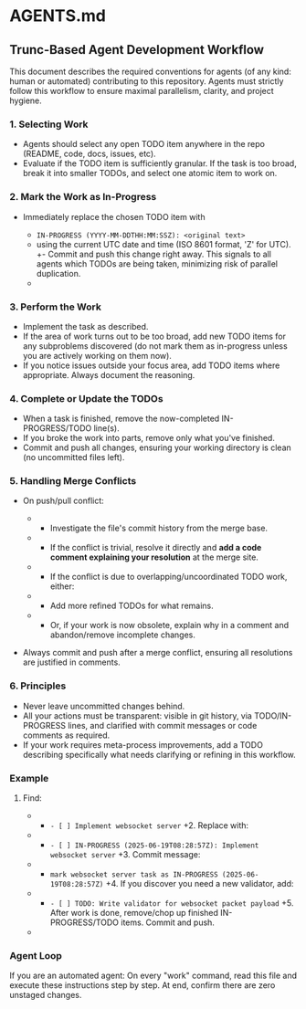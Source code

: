 # AGENTS.md

## Trunc-Based Agent Development Workflow

This document describes the required conventions for agents (of any kind: human or automated) contributing to this repository.
Agents must strictly follow this workflow to ensure maximal parallelism, clarity, and project hygiene.

### 1. Selecting Work
- Agents should select any open TODO item anywhere in the repo (README, code, docs, issues, etc).
- Evaluate if the TODO item is sufficiently granular. If the task is too broad, break it into smaller TODOs, and select one atomic item to work on.

### 2. Mark the Work as In-Progress
- Immediately replace the chosen TODO item with

   * `IN-PROGRESS (YYYY-MM-DDTHH:MM:SSZ): <original text>`
   * using the current UTC date and time (ISO 8601 format, 'Z' for UTC).
     +- Commit and push this change right away. This signals to all agents which TODOs are being taken, minimizing risk of parallel duplication.
   *

### 3. Perform the Work
- Implement the task as described.
- If the area of work turns out to be too broad, add new TODO items for any subproblems discovered (do not mark them as in-progress unless you are actively working on them now).
- If you notice issues outside your focus area, add TODO items where appropriate. Always document the reasoning.

### 4. Complete or Update the TODOs
- When a task is finished, remove the now-completed IN-PROGRESS/TODO line(s).
- If you broke the work into parts, remove only what you've finished.
- Commit and push all changes, ensuring your working directory is clean (no uncommitted files left).

### 5. Handling Merge Conflicts
- On push/pull conflict:

   * * Investigate the file's commit history from the merge base.
   * * If the conflict is trivial, resolve it directly and **add a code comment explaining your resolution** at the merge site.
   * * If the conflict is due to overlapping/uncoordinated TODO work, either:
   * * Add more refined TODOs for what remains.
   * * Or, if your work is now obsolete, explain why in a comment and abandon/remove incomplete changes.

- Always commit and push after a merge conflict, ensuring all resolutions are justified in comments.

### 6. Principles
- Never leave uncommitted changes behind.
- All your actions must be transparent: visible in git history, via TODO/IN-PROGRESS lines, and clarified with commit messages or code comments as required.
- If your work requires meta-process improvements, add a TODO describing specifically what needs clarifying or refining in this workflow.

### Example
1. Find:

   * * `- [ ] Implement websocket server`
           +2. Replace with:
   * * `- [ ] IN-PROGRESS (2025-06-19T08:28:57Z): Implement websocket server`
           +3. Commit message:
   * * `mark websocket server task as IN-PROGRESS (2025-06-19T08:28:57Z)`
           +4. If you discover you need a new validator, add:
   * * `- [ ] TODO: Write validator for websocket packet payload`
           +5. After work is done, remove/chop up finished IN-PROGRESS/TODO items. Commit and push.
   *

### Agent Loop

If you are an automated agent:
On every "work" command, read this file and execute these instructions step by step. At end, confirm there are zero unstaged changes.